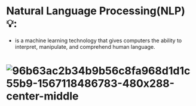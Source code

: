 # Natural Language Processing(NLP) 💡:  
 * is a machine learning technology that gives computers the ability to interpret, manipulate, and comprehend human language.
# ![96b63ac2b34b9b56c8fa968d1d1c55b9-1567118486783-480x288-center-middle](https://github.com/user-attachments/assets/c4753085-fd6a-409d-b414-f0b1db71a94a)

